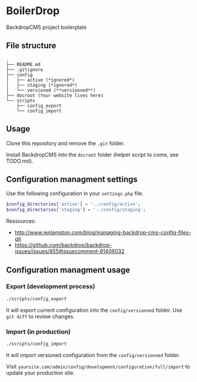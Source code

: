 # BoilerDrop

BackdropCMS project boilerplate

## File structure

```
.
├── README.md
├── .gitignore
├── config
│   ├── active (*ignored*)
│   ├── staging (*ignored*)
│   └── versioned (**versionned**)
├── docroot (Your website lives here)
└── scripts
    ├── config_export
    └── config_import
```

## Usage

Clone this repository and remove the `.git` folder.

Install BackdropCMS into the `docroot` folder (helper script to come, see
TODO.md).

## Configuration managment settings

Use the following configuration in your `settings.php` file.

```php
$config_directories['active'] = '../config/active';
$config_directories['staging'] = '../config/staging';
```

Ressources:

- http://www.jenlampton.com/blog/managing-backdrop-cms-config-files-git
- https://github.com/backdrop/backdrop-issues/issues/855#issuecomment-91406032

## Configuration managment usage

### Export (development process)

```bash
./scripts/config_export
```

It will export current configuration into the `config/versionned` folder. Use 
`git diff` to review changes.

### Import (in production)

```bash
./scripts/config_import
```

It will import versioned configuration from the `config/versionned` folder.

Visit `yoursite.com/admin/config/development/configuration/full/import` to
update your production site.
